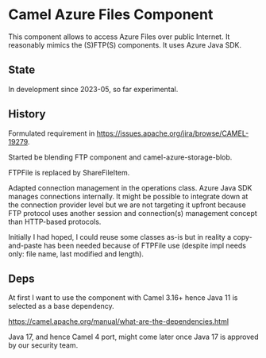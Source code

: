 # Camel Azure Files Component

This component allows to access Azure Files over public Internet.
It reasonably mimics the (S)FTP(S) components.
It uses Azure Java SDK.

## State

In development since 2023-05, so far experimental.

## History

Formulated requirement in https://issues.apache.org/jira/browse/CAMEL-19279.

Started be blending FTP component and camel-azure-storage-blob.

FTPFile is replaced by ShareFileItem.

Adapted connection management in the operations class. Azure Java SDK
manages connections internally. It might be possible to integrate
down at the connection provider level but we are not targeting it upfront
because FTP protocol uses another session and connection(s) management
concept than HTTP-based protocols. 

Initially I had hoped, I could reuse some classes as-is but in
reality a copy-and-paste has been needed because of FTPFile use
(despite impl needs only: file name, last modified and length). 

## Deps

At first I want to use the component with Camel 3.16+ hence
Java 11 is selected as a base dependency.

https://camel.apache.org/manual/what-are-the-dependencies.html

Java 17, and hence Camel 4 port, might come later once Java 17 is
approved by our security team.
